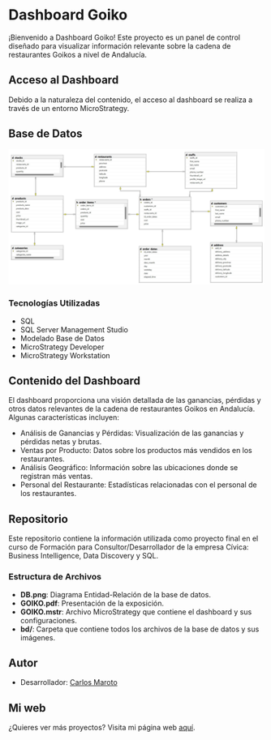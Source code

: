 # Dashboard Goiko

¡Bienvenido a Dashboard Goiko! Este proyecto es un panel de control diseñado para visualizar información relevante sobre la cadena de restaurantes Goikos a nivel de Andalucía.

## Acceso al Dashboard

Debido a la naturaleza del contenido, el acceso al dashboard se realiza a través de un entorno MicroStrategy.

## Base de Datos

<img src="DB.png" alt="Diagrama Base de Datos" />

### Tecnologías Utilizadas

- SQL
- SQL Server Management Studio
- Modelado Base de Datos
- MicroStrategy Developer
- MicroStrategy Workstation

## Contenido del Dashboard

El dashboard proporciona una visión detallada de las ganancias, pérdidas y otros datos relevantes de la cadena de restaurantes Goikos en Andalucía. Algunas características incluyen:

- Análisis de Ganancias y Pérdidas: Visualización de las ganancias y pérdidas netas y brutas.
- Ventas por Producto: Datos sobre los productos más vendidos en los restaurantes.
- Análisis Geográfico: Información sobre las ubicaciones donde se registran más ventas.
- Personal del Restaurante: Estadísticas relacionadas con el personal de los restaurantes.

## Repositorio

Este repositorio contiene la información utilizada como proyecto final en el curso de Formación para Consultor/Desarrollador de la empresa Cívica: Business Intelligence, Data Discovery y SQL.

### Estructura de Archivos

- **DB.png**: Diagrama Entidad-Relación de la base de datos.
- **GOIKO.pdf**: Presentación de la exposición.
- **GOIKO.mstr**: Archivo MicroStrategy que contiene el dashboard y sus configuraciones.
- **bd/**: Carpeta que contiene todos los archivos de la base de datos y sus imágenes.

## Autor

- Desarrollador: [Carlos Maroto](https://github.com/carlosmaroto-daweb)

## Mi web

¿Quieres ver más proyectos? Visita mi página web [aquí](https://www.carlosmaroto-daweb.com).
